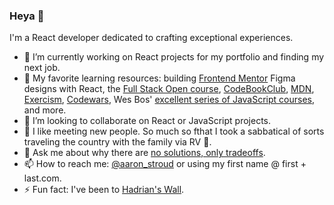 ### Heya 👋 

I'm a React developer dedicated to crafting exceptional experiences.

- 🔭 I’m currently working on React projects for my portfolio and finding my next job.
- 🌱 My favorite learning resources: building [Frontend Mentor](http://frontendmentor.io) Figma designs with React, the [Full Stack Open course](http://fullstackopen.com), [CodeBookClub](https://madisonkanna.com/codebookclub/), [MDN](https://developer.mozilla.org/en-US/), [Exercism](http://exercism.io), [Codewars](http://codewars.com), Wes Bos' [excellent series of JavaScript courses](https://wesbos.com/courses), and more.
- 🍻 I’m looking to collaborate on React or JavaScript projects.
- 🤔 I like meeting new people. So much so fthat I took a sabbatical of sorts traveling the country with the family via RV 🚐.
- 💬 Ask me about why there are [no solutions, only tradeoffs](https://www.econlib.org/library/Columns/y2007/Robertsopportunitycost.html).
- 📫 How to reach me: [@aaron_stroud](http://twitter.com/aaron_stroud) or using my first name @ first + last.com.
- ⚡ Fun fact: I've been to [Hadrian's Wall](https://en.wikipedia.org/wiki/Hadrian%27s_Wall).
